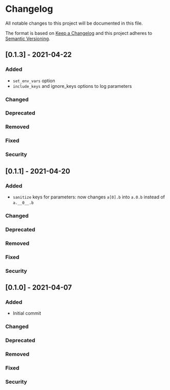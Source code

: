 # Changelog

All notable changes to this project will be documented in this file.

The format is based on [Keep a Changelog](https://keepachangelog.com/en/1.0.0/) and this project adheres to [Semantic Versioning](https://semver.org).


## [0.1.3] - 2021-04-22

### Added
- `set_env_vars` option
- `include_keys` and ignore_keys options to log parameters

### Changed
### Deprecated
### Removed
### Fixed
### Security


## [0.1.1] - 2021-04-20

### Added
- `sanitize` keys for parameters: now changes `a[0].b` into `a.0.b` instead of `a.__0__.b`

### Changed
### Deprecated
### Removed
### Fixed
### Security


## [0.1.0] - 2021-04-07

### Added
- Initial commit

### Changed
### Deprecated
### Removed
### Fixed
### Security
